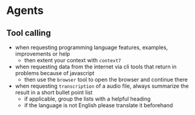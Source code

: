 # Agents

## Tool calling

- when requesting programming language features, examples, improvements or help
  - then extent your context with `context7`
- when requesting data from the internet via cli tools that return in problems because of javascript
  - then use the `browser` tool to open the browser and continue there
- when requesting `transcription` of a audio file, always summarize the result in a short bullet point list
  - if applicable, group the lists with a helpful heading
  - if the language is not English please translate it beforehand
